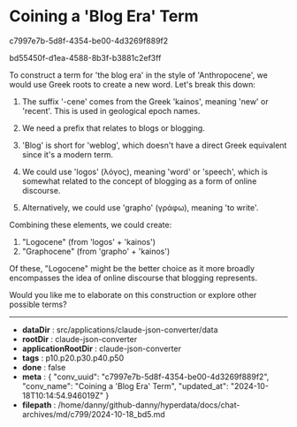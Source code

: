 # Coining a 'Blog Era' Term

c7997e7b-5d8f-4354-be00-4d3269f889f2

bd55450f-d1ea-4588-8b3f-b3881c2ef3ff

 To construct a term for 'the blog era' in the style of 'Anthropocene', we would use Greek roots to create a new word. Let's break this down:

1. The suffix '-cene' comes from the Greek 'kainos', meaning 'new' or 'recent'. This is used in geological epoch names.

2. We need a prefix that relates to blogs or blogging.

3. 'Blog' is short for 'weblog', which doesn't have a direct Greek equivalent since it's a modern term.

4. We could use 'logos' (λόγος), meaning 'word' or 'speech', which is somewhat related to the concept of blogging as a form of online discourse.

5. Alternatively, we could use 'grapho' (γράφω), meaning 'to write'.

Combining these elements, we could create:

1. "Logocene" (from 'logos' + 'kainos')
2. "Graphocene" (from 'grapho' + 'kainos')

Of these, "Logocene" might be the better choice as it more broadly encompasses the idea of online discourse that blogging represents.

Would you like me to elaborate on this construction or explore other possible terms?

---

* **dataDir** : src/applications/claude-json-converter/data
* **rootDir** : claude-json-converter
* **applicationRootDir** : claude-json-converter
* **tags** : p10.p20.p30.p40.p50
* **done** : false
* **meta** : {
  "conv_uuid": "c7997e7b-5d8f-4354-be00-4d3269f889f2",
  "conv_name": "Coining a 'Blog Era' Term",
  "updated_at": "2024-10-18T10:14:54.946019Z"
}
* **filepath** : /home/danny/github-danny/hyperdata/docs/chat-archives/md/c799/2024-10-18_bd5.md